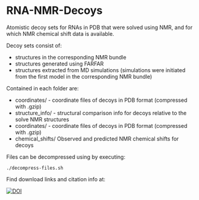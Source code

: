 # RNA-NMR-Decoys
Atomistic decoy sets for RNAs in PDB that were solved using NMR, and for which NMR chemical shift data is available.

Decoy sets consist of:  
- structures in the corresponding NMR bundle
- structures generated using FARFAR
- structures extracted from MD simulations (simulations were initiated from the first model in the corresponding NMR bundle)

Contained in each folder are:
- coordinates/ - coordinate files of decoys in PDB format (compressed with .gzip)
- structure_info/ -  structural comparison info for decoys relative to the solve NMR structures
- coordinates/ - coordinate files of decoys in PDB format (compressed with .gzip)
- chemical_shifts/ Observed and predicted NMR chemical shifts for decoys

Files can be decompressed using by executing:
 
``
./decompress-files.sh
``

Find download links and citation info at:

[![DOI](https://zenodo.org/badge/71631383.svg)](https://zenodo.org/badge/latestdoi/71631383)